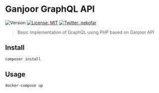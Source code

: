 # Ganjoor GraphQL API 
![Version](https://img.shields.io/badge/version-0.1.0-blue.svg?cacheSeconds=2592000)
[![License: MIT](https://img.shields.io/badge/License-MIT-yellow.svg)][2]
[![Twitter: nekofar](https://img.shields.io/twitter/follow/nekofar.svg?style=social)][3]

> Basic implementation of GraphQL using PHP based on Ganjoor API

## Install

```sh
composer install
```

## Usage

```sh
docker-compose up
```

[1]: https://github.com/nekofar/ganjoor-api 
[2]: https://github.com/nekofar/ganjoor-api/blob/master/LICENSE
[3]: https://twitter.com/nekofar